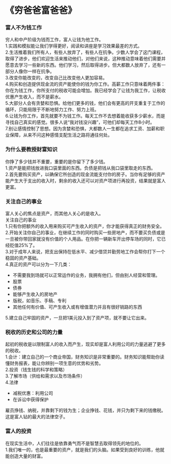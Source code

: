 # 《穷爸爸富爸爸》

### 富人不为钱工作

穷人和中产阶级为钱而工作，富人让钱为他工作。<br>
1.实践和模拟能让我们学得更好，阅读和讲座是学习效果最差的方式。<br>
2.生活推着我们所有人，有些人放弃了，有些人在抗争。少数人学会了这门课程，取得了进步，他们欢迎生活来推动他们，对他们来说，这种推动意味着他们需要并愿意去学习一些新的东西。他们学习，然后取得进步。但大都数人放弃了，还有一部分人像你一样在抗争。<br>
3.改变你能改变的，改变自己比改变他人更加容易。<br>
4.购买和创造提供现金流的资产能使你的钱为你工作。高薪工作只意味着两件事：你在为钱工作，你所支付的税收可能会增加。我已经学会了让钱为我工作，让税收优惠产生收入，而不是薪水。<br>
5.大部分人会有贪婪和恐惧。给他们更多的钱，他们会有更高的开支重复于工作的循环，只能局限于不断地努力工作、努力上班。<br>
6.让钱为你工作，首先就要不为钱工作。每天工作不去想着能收获多少薪水，而是寻找自己真实的感觉。很多人说“我对钱没兴趣”，可他们却每天工作8小时。<br>
7.别让感情控制了思想。因为贪婪和恐惧，大都数人一生都在追求工资、加薪和职业保障，从来不问这种感情支配生活之路将通往何处。


### 为什么要教授财富知识

你挣了多少钱并不重要，重要的是你留下了多少钱。<br>
1.资产是能把钱放进我口袋里面的东西。负债是把钱从我口袋里取走的东西。<br>
2.首先要购买资产，以确保它所创造的现金流能支付你的房子。当你有足够的资产能产生大于支出的收入时，剩余的收入还可以对资产项进行再投资，结果就是富人更富。<br>


### 关注自己的事业

富人关心的焦点是资产，而其他人关心的是收入。<br>
关注自己的事业<br>
1.只有你把额外的收入用来购买可产生收入的资产，你才能获得真正的财务安全。<br>
2.开始关注你自己的事业，在继续工作的同时购买一些房地产，而不要买负债或是一旦被你带回家就没有价值的个人用品。在你把一辆新车开出停车场的同时，它已经贬值25%了。<br>
3.对于成年人来说，把支出保持在低水平、减少借贷并勤劳地工作会帮你打下一个稳固的资产基础。<br>
4.真正的资产可以分为一下几类：
* 不需要我到场就可以正常运作的业务，我拥有他们，但由别人经营和管理。
* 股票
* 债券
* 能够产生收入的房地产
* 版税，如音乐、手稿、专利
* 其他任何有价值、可产生收入或有增值潜力并且有很好销路的东西<br>

5.建立自己牢固的资产，一旦把1美元投入到了资产项，就不要让它出来。


### 税收的历史和公司的力量

起初的税收是以限制富人的收入而产生，现实却是富人利用公司的力量逃避了更多的税收。<br>
1.会计：建立自己的一个商业帝国，财务知识是非常重要的。财务知识能帮助你读懂财务报表，能让你辨别一项生意的优势和劣势。<br>
2.投资（钱生钱的科学和策略）<br>
3.了解市场（供给和需求以及市场条件）<br>
4.法律
* 减税优惠：利用公司
* 在诉讼中获得保护<br>

雇员挣钱、纳税，并靠剩下的钱为生；企业挣钱、花钱，并只为剩下来的钱缴税。这是富人钻的最大的法律空子。


### 富人的投资

在现实生活中，人们往往是依靠勇气而不是智慧去取得领先的地位的。<br>
1.我们唯一的，也是最重要的资产，就是我们的头脑。如果受到良好的训练，他就能创造大量的财富。

